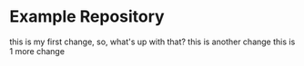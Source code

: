 # Example Repository

this is my first change, so, what's up with that?
this is another change
this is 1 more change